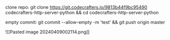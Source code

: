 
clone repo:
git clone https://git.codecrafters.io/9813b44f9bc95490 codecrafters-http-server-python && cd codecrafters-http-server-python

empty commit: 
git commit --allow-empty -m 'test' && git push origin master

![[Pasted image 20240409002114.png]]